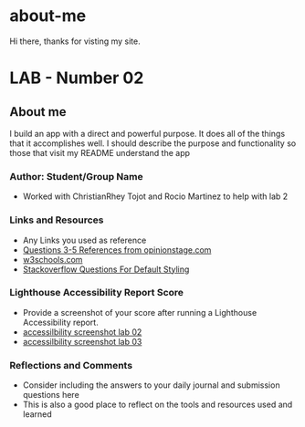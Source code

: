 # about-me

Hi there, thanks for visting my site.

# LAB - Number 02

## About me

I build an app with a direct and powerful purpose. It does all of the things that it accomplishes well. I should describe the purpose and functionality so those that visit my README understand the app

### Author: Student/Group Name

* Worked with ChristianRhey Tojot and Rocio Martinez to help with lab 2

### Links and Resources

* Any Links you used as reference
* [Questions 3-5 References from opinionstage.com](https://www.opinionstage.com/blog/true-or-false-questions/)
* [w3schools.com](https://www.opinionstage.com/blog/true-or-false-questions/)
* [Stackoverflow Questions For Default Styling](https://stackoverflow.com/questions/11737266/what-is-default-list-styling-css)


### Lighthouse Accessibility Report Score

* Provide a screenshot of your score after running a Lighthouse Accessibility report.
* [accessilbility screenshot lab 02](/about-me/img/accessibility-screenshot.png)
* [accessilbility screenshot lab 03](/about-me/img/lab-03-accessbility-screenshot.png)

### Reflections and Comments

* Consider including the answers to your daily journal and submission questions here
* This is also a good place to reflect on the tools and resources used and learned
